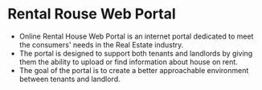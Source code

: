 # Rental Rouse Web Portal
* Online Rental House Web Portal is an internet portal dedicated to meet the consumers' needs in the Real Estate industry.
* The portal is designed to support both tenants and landlords by giving them the ability to upload or find information about house on rent.
* The goal of the portal is to create a better approachable environment between tenants and landlord.
